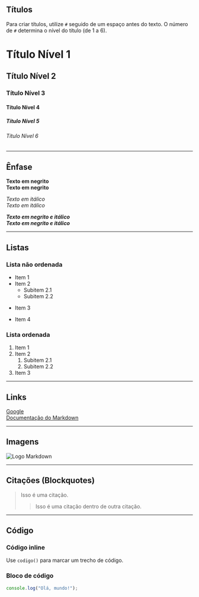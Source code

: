 ## Títulos

Para criar títulos, utilize `#` seguido de um espaço antes do texto. O número de `#` determina o nível do título (de 1 a 6).

# Título Nível 1  
## Título Nível 2  
### Título Nível 3  
#### Título Nível 4  
##### Título Nível 5  
###### Título Nível 6

---

## Ênfase

**Texto em negrito**  
__Texto em negrito__  

*Texto em itálico*  
_Texto em itálico_  

***Texto em negrito e itálico***  
___Texto em negrito e itálico___  

---

## Listas

### Lista não ordenada

- Item 1  
- Item 2  
  - Subitem 2.1  
  - Subitem 2.2  
* Item 3  
+ Item 4  

### Lista ordenada

1. Item 1  
2. Item 2  
   1. Subitem 2.1  
   2. Subitem 2.2  
3. Item 3  

---

## Links

[Google](https://www.google.com)  
[Documentação do Markdown](https://www.markdownguide.org)

---

## Imagens

![Logo Markdown](https://markdown-here.com/img/icon256.png)

---

## Citações (Blockquotes)

> Isso é uma citação.  
>> Isso é uma citação dentro de outra citação.  

---

## Código

### Código inline

Use `codigo()` para marcar um trecho de código.

### Bloco de código

```javascript
console.log("Olá, mundo!");
